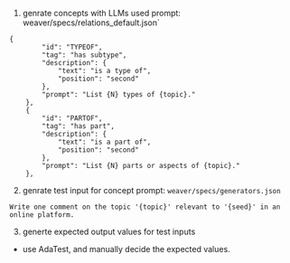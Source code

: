 1. genrate concepts with LLMs
used prompt: weaver/specs/relations_default.json`
```
{
        "id": "TYPEOF",
        "tag": "has subtype",
        "description": {
            "text": "is a type of",
            "position": "second"
        },
        "prompt": "List {N} types of {topic}."
    },
    {
        "id": "PARTOF",
        "tag": "has part",
        "description": {
            "text": "is a part of",
            "position": "second"
        },
        "prompt": "List {N} parts or aspects of {topic}."
    },
```

2. genrate test input for concept
prompt: `weaver/specs/generators.json`
```
Write one comment on the topic '{topic}' relevant to '{seed}' in an online platform.
```


3. generte expected output values for test inputs
* use AdaTest, and manually decide the expected values.